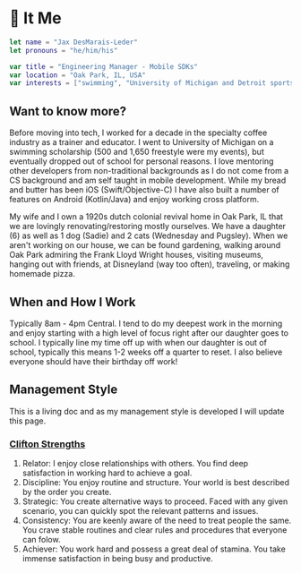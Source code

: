 # 👻 It Me

```swift
let name = "Jax DesMarais-Leder"
let pronouns = "he/him/his"

var title = "Engineering Manager - Mobile SDKs"
var location = "Oak Park, IL, USA"
var interests = ["swimming", "University of Michigan and Detroit sports", "home renovations", "coffee", "tattoos"]
```

## Want to know more?

Before moving into tech, I worked for a decade in the specialty coffee industry as a trainer and educator. I went to University of Michigan on a swimming scholarship (500 and 1,650 freestyle were my events), but eventually dropped out of school for personal reasons. I love mentoring other developers from non-traditional backgrounds as I do not come from a CS background and am self taught in mobile development. While my bread and butter has been iOS (Swift/Objective-C) I have also built a number of features on Android (Kotlin/Java) and enjoy working cross platform.

My wife and I own a 1920s dutch colonial revival home in Oak Park, IL that we are lovingly renovating/restoring mostly ourselves. We have a daughter (6) as well as 1 dog (Sadie) and 2 cats (Wednesday and Pugsley). When we aren't working on our house, we can be found gardening, walking around Oak Park admiring the Frank Lloyd Wright houses, visiting museums, hanging out with friends, at Disneyland (way too often), traveling, or making homemade pizza.

## When and How I Work

Typically 8am - 4pm Central. I tend to do my deepest work in the morning and enjoy starting with a high level of focus right after our daughter goes to school. I typically line my time off up with when our daughter is out of school, typically this means 1-2 weeks off a quarter to reset. I also believe everyone should have their birthday off work!

## Management Style

This is a living doc and as my management style is developed I will update this page.

### [Clifton Strengths]([url](https://www.gallup.com/cliftonstrengths/en/512510/cliftonstrengths-top-5-report.aspx))
1. Relator: I enjoy close relationships with others. You find deep satisfaction in working hard to achieve a goal.
2. Discipline: You enjoy routine and structure. Your world is best described by the order you create.
3. Strategic: You create alternative ways to proceed. Faced with any given scenario, you can quickly spot the relevant patterns and issues.
4. Consistency: You are keenly aware of the need to treat people the same. You crave stable routines and clear rules and procedures that everyone can folow.
5. Achiever: You work hard and possess a great deal of stamina. You take immense satisfaction in being busy and productive.
